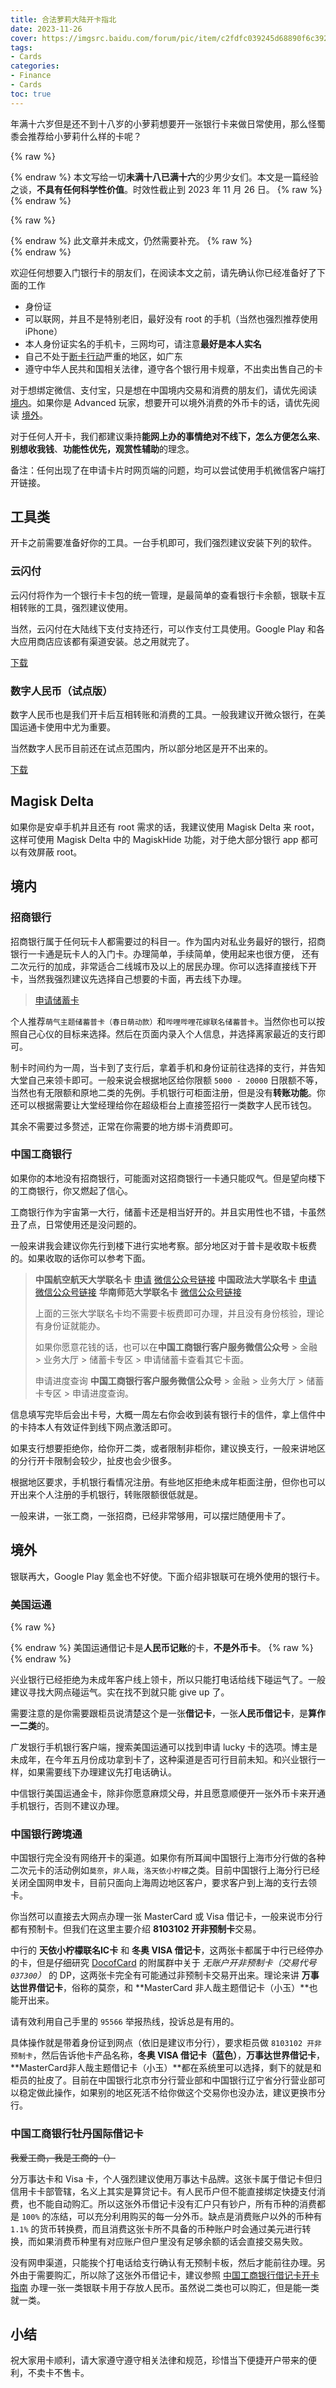 ```yaml
---
title: 合法萝莉大陆开卡指北
date: 2023-11-26
cover: https://imgsrc.baidu.com/forum/pic/item/c2fdfc039245d68890f6c392e2c27d1ed21b240b.jpg
tags:
- Cards
categories:
- Finance
- Cards
toc: true
---
```

年满十六岁但是还不到十八岁的小萝莉想要开一张银行卡来做日常使用，那么怪蜀黍会推荐给小萝莉什么样的卡呢？
<!--more-->

{% raw %}<article class="message is-info"><div class="message-body">{% endraw %}
本文写给一切**未满十八已满十六**的少男少女们。本文是一篇经验之谈，**不具有任何科学性价值**。时效性截止到 2023 年 11 月 26 日。
{% raw %}</div></article>{% endraw %}

{% raw %}<article class="message is-danger"><div class="message-body">{% endraw %}
此文章并未成文，仍然需要补充。
{% raw %}</div></article>{% endraw %}

欢迎任何想要入门银行卡的朋友们，在阅读本文之前，请先确认你已经准备好了下面的工作

- 身份证
- 可以联网，并且不是特别老旧，最好没有 root 的手机（当然也强烈推荐使用 iPhone）
- 本人身份证实名的手机卡，三网均可，请注意**最好是本人实名**
- 自己不处于[断卡行动](https://zh.wikipedia.org/zh/%E6%96%AD%E5%8D%A1%E8%A1%8C%E5%8A%A8)严重的地区，如广东
- 遵守中华人民共和国相关法律，遵守各个银行用卡规章，不出卖出售自己的卡

对于想绑定微信、支付宝，只是想在中国境内交易和消费的朋友们，请优先阅读 [境内](#境内)。如果你是 Advanced 玩家，想要开可以境外消费的外币卡的话，请优先阅读 [境外](#境外)。

对于任何人开卡，我们都建议秉持**能网上办的事情绝对不线下，怎么方便怎么来**、**别想收我钱**、**功能性优先，观赏性辅助**的理念。

备注：任何出现了在申请卡片时网页端的问题，均可以尝试使用手机微信客户端打开链接。

## 工具类

开卡之前需要准备好你的工具。一台手机即可，我们强烈建议安装下列的软件。

### 云闪付

云闪付将作为一个银行卡卡包的统一管理，是最简单的查看银行卡余额，银联卡互相转账的工具，强烈建议使用。

当然，云闪付在大陆线下支付支持还行，可以作支付工具使用。Google Play 和各大应用商店应该都有渠道安装。总之用就完了。

[下载](https://cn.unionpay.com/upowhtml/cn/templates/quickPass/quickPass.html)

### 数字人民币（试点版）

数字人民币也是我们开卡后互相转账和消费的工具。一般我建议开微众银行，在美国运通卡使用中尤为重要。

当然数字人民币目前还在试点范围内，所以部分地区是开不出来的。

[下载](https://pilot.app.ecny.pbcdci.cn/download/index.html)

## Magisk Delta

如果你是安卓手机并且还有 root 需求的话，我建议使用 Magisk Delta 来 root，这样可使用 Magisk Delta 中的 MagiskHide 功能，对于绝大部分银行 app 都可以有效屏蔽 root。

## 境内

### 招商银行

招商银行属于任何玩卡人都需要过的科目一。作为国内对私业务最好的银行，招商银行一卡通是玩卡人的入门卡。办理简单，手续简单，使用起来也很方便， 还有二次元行的加成，非常适合二线城市及以上的居民办理。你可以选择直接线下开卡，当然我强烈建议先选择自己想要的卡面，再去线下办理。

>[申请储蓄卡](https://t.cmbchina.com/wpBspZAA?CorperationCode=F00000DBA000000000000100ywtwap015858000000000000000000000000&BranchID=100&Organization=100531&RecmCode=)

个人推荐`萌气主题储蓄普卡（春日萌动款）`和`哔哩哔哩花嫁联名储蓄普卡`。当然你也可以按照自己心仪的目标来选择。然后在页面内录入个人信息，并选择离家最近的支行即可。

制卡时间约为一周，当卡到了支行后，拿着手机和身份证前往选择的支行，并告知大堂自己来领卡即可。一般来说会根据地区给你限额 `5000 - 20000` 日限额不等，当然也有无限额和原地二类的先例。手机银行可柜面注册，但是没有**转账功能**。你还可以根据需要让大堂经理给你在超级柜台上直接签招行一类数字人民币钱包。

其余不需要过多赘述，正常在你需要的地方绑卡消费即可。

### 中国工商银行

如果你的本地没有招商银行，可能面对这招商银行一卡通只能叹气。但是望向楼下的工商银行，你又燃起了信心。

工商银行作为宇宙第一大行，储蓄卡还是相当好开的。并且实用性也不错，卡虽然丑了点，日常使用还是没问题的。

一般来讲我会建议你先行到楼下进行实地考察。部分地区对于普卡是收取卡板费的。如果收取的话你可以参考下面。

>**中国航空航天大学联名卡** [申请](https://ebiz.icbc.com.cn/icbc/ecams/debitcard/index/mail_debit_card_main.flowc?flowActionName=apply&i_apchannel=8&tranFlag=3&i_areaCode=0200&i_prodid=120010443780&i_allyno=02000092&i_employId=000892210) [微信公众号链接](https://mp.weixin.qq.com/s/vAdfyTgiOmUOFzTRB-yU3Q)
>**中国政法大学联名卡** [申请](https://ebiz.icbc.com.cn/icbc/ecams/debitcard/index/mail_debit_card_main.flowc?flowActionName=apply&i_apchannel=8&tranFlag=3&i_areaCode=0200&i_prodid=120010404280&i_allyno=02000091&i_employId=001028770)  [微信公众号链接](https://mp.weixin.qq.com/s/CXhN6KHvaHHkHgM8bek7kA)
>**华南师范大学联名卡** [微信公众号链接](https://mp.weixin.qq.com/s/qye_qcjkSQSBvISrhFUjKA)
>
>上面的三张大学联名卡均不需要卡板费即可办理，并且没有身份核验，理论有身份证就能办。
>
>如果你愿意花钱的话，也可以在**中国工商银行客户服务微信公众号** > 金融 > 业务大厅 > 储蓄卡专区 > 申请储蓄卡查看其它卡面。
>
>申请进度查询 **中国工商银行客户服务微信公众号** > 金融 > 业务大厅 > 储蓄卡专区 > 申请进度查询。

信息填写完毕后会出卡号，大概一周左右你会收到装有银行卡的信件，拿上信件中的卡持本人有效证件到线下网点激活即可。

如果支行想要拒绝你，给你开二类，或者限制非柜你，建议换支行，一般来讲地区的分行开卡限制会较少，扯皮也会少很多。

根据地区要求，手机银行看情况注册。有些地区拒绝未成年柜面注册，但你也可以开出来个人注册的手机银行，转账限额很低就是。


一般来讲，一张工商，一张招商，已经非常够用，可以摆烂随便用卡了。

## 境外

银联再大，Google Play 氪金也不好使。下面介绍非银联可在境外使用的银行卡。

### 美国运通

{% raw %}<article class="message is-danger"><div class="message-body">{% endraw %}
美国运通借记卡是**人民币记账**的卡，**不是外币卡**。
{% raw %}</div></article>{% endraw %}

兴业银行已经拒绝为未成年客户线上领卡，所以只能打电话给线下碰运气了。一般建议寻找大网点碰运气。实在找不到就只能 give up 了。

需要注意的是你需要跟柜员说清楚这个是一张**借记卡**，一张**人民币借记卡**，是**算作一二类**的。

广发银行手机银行客户端，搜索美国运通可以找到申请 lucky 卡的选项。博主是未成年，在今年五月份成功拿到卡了，这种渠道是否可行目前未知。和兴业银行一样，如果需要线下办理建议先打电话确认。

中信银行美国运通金卡，除非你愿意麻烦父母，并且愿意顺便开一张外币卡来开通手机银行，否则不建议办理。

### 中国银行跨境通

中国银行完全没有网络开卡的渠道。如果你有所耳闻中国银行上海市分行做的各种二次元卡的活动例如`莫奈`，`非人哉`，`洛天依小柠檬`之类。目前中国银行上海分行已经关闭全国网申发卡，目前只面向上海周边地区客户，要求客户到上海的支行去领卡。

你当然可以直接去大网点办理一张 MasterCard 或 Visa 借记卡，一般来说市分行都有预制卡。但我们在这里主要介绍 **8103102 开非预制卡**交易。

中行的 **天依小柠檬联名IC卡** 和 **冬奥 VISA 借记卡**，这两张卡都属于中行已经停办的卡，但是仔细研究 [DocofCard](https://www.docofcard.com) 的附属群中关于 _无账户开非预制卡（交易代号 `037300`）_ 的 DP，这两张卡完全有可能通过非预制卡交易开出来。理论来讲 **万事达世界借记卡**，俗称的莫奈，和 **MasterCard 非人哉主题借记卡（小玉）**也能开出来。

请有效利用自己手里的 `95566` 举报热线，投诉总是有用的。

具体操作就是带着身份证到网点（依旧是建议市分行），要求柜员做 `8103102 开非预制卡`，然后告诉他卡产品名称，**冬奥 VISA 借记卡（蓝色）**，**万事达世界借记卡**，**MasterCard非人哉主题借记卡（小玉）**都在系统里可以选择，剩下的就是和柜员的扯皮了。目前在中国银行北京市分行营业部和中国银行辽宁省分行营业部可以稳定做此操作，如果别的地区死活不给你做这个交易你也没办法，建议更换市分行。

### 中国工商银行牡丹国际借记卡

~~我爱工商，我是工商的（）~~

分万事达卡和 Visa 卡，个人强烈建议使用万事达卡品牌。这张卡属于借记卡但归信用卡卡部管辖，名义上其实是算贷记卡。有人民币户但不能直接绑定快捷支付消费，也不能自动购汇。所以这张外币借记卡没有汇户只有钞户，所有币种的消费都是 `100%` 的冻结，可以充分利用购买的每一分外币。缺点是消费账户以外的币种有 `1.1%` 的货币转换费，而且消费这张卡所不具备的币种账户时会通过美元进行转换，而如果消费币种里有对应账户但户里没有足够余额的话会直接交易失败。

没有网申渠道，只能挨个打电话给支行确认有无预制卡板，然后才能前往办理。另外由于需要购汇，所以除了这张外币借记卡，建议参照 [中国工商银行借记卡开卡指南](#中国工商银行) 办理一张一类银联卡用于存放人民币。虽然说二类也可以购汇，但是能一类就一类。

## 小结

祝大家用卡顺利，请大家遵守遵守相关法律和规范，珍惜当下便捷开户带来的便利，不卖卡不售卡。
